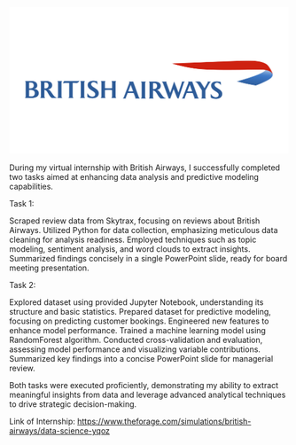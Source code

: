 
![image alt](https://github.com/KumarGosala24/British_Airways_Forage_Virtual_Internship/blob/24f5b3c4da01f97303c566496f7ddcd8b96722f7/Image%20britsh%20airways.png)


During my virtual internship with British Airways, I successfully completed two tasks aimed at enhancing data analysis and predictive modeling capabilities.

Task 1:

Scraped review data from Skytrax, focusing on reviews about British Airways.
Utilized Python for data collection, emphasizing meticulous data cleaning for analysis readiness.
Employed techniques such as topic modeling, sentiment analysis, and word clouds to extract insights.
Summarized findings concisely in a single PowerPoint slide, ready for board meeting presentation.

Task 2:

Explored dataset using provided Jupyter Notebook, understanding its structure and basic statistics.
Prepared dataset for predictive modeling, focusing on predicting customer bookings.
Engineered new features to enhance model performance.
Trained a machine learning model using RandomForest algorithm.
Conducted cross-validation and evaluation, assessing model performance and visualizing variable contributions.
Summarized key findings into a concise PowerPoint slide for managerial review.

Both tasks were executed proficiently, demonstrating my ability to extract meaningful insights from data and leverage advanced analytical techniques to drive strategic decision-making.

Link of Internship: https://www.theforage.com/simulations/british-airways/data-science-yqoz
